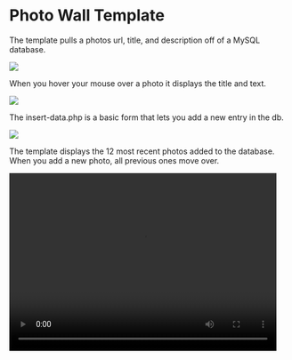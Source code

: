 # Photo Wall Template

The template pulls a photos url, title, and description off of a MySQL database.

<img src="https://i.imgur.com/5yq2ybB.png">

When you hover your mouse over a photo it displays the title and text.

<img src="https://i.imgur.com/kCWTOM4.png">

The insert-data.php is a basic form that lets you add a new entry in the db.

<img src="https://i.imgur.com/iI8DPhL.png">

The template displays the 12 most recent photos added to the database. When you add a new photo, all previous ones move over.

<video width="480" height="320" controls="controls">
<source src="https://i.gyazo.com/6ca33d3b915fc497abcd12392176fb41.mp4" type="video/mp4">
</video>



